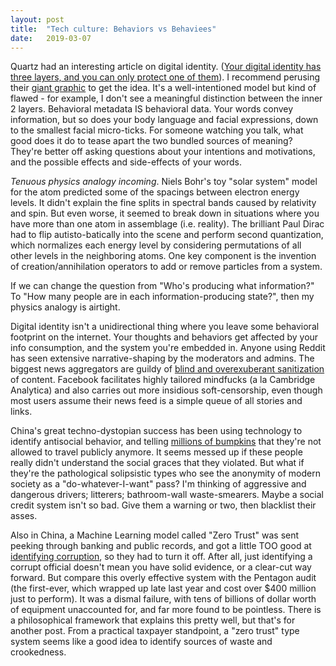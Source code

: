```yaml
---
layout: post
title:  "Tech culture: Behaviors vs Behaviees"
date:   2019-03-07
---
```


Quartz had an interesting article on digital identity. ([Your digital identity has three layers, and you can only protect one of them](https://qz.com/1525661/your-digital-identity-has-three-layers-and-you-can-only-protect-one-of-them/)). I recommend perusing their [giant graphic](https://panoptykon.org/sites/default/files/3levels.png) to get the idea. It's a well-intentioned model but kind of flawed - for example, I don't see a meaningful distinction between the inner 2 layers. Behavioral metadata IS behavioral data. Your words convey information, but so does your body language and facial expressions, down to the smallest facial micro-ticks. For someone watching you talk, what good does it do to tease apart the two bundled sources of meaning? They're better off asking questions about your intentions and motivations, and the possible effects and side-effects of your words.

*Tenuous physics analogy incoming*. Niels Bohr's toy "solar system" model for the atom predicted some of the spacings between electron energy levels. It didn't explain the fine splits in spectral bands caused by relativity and spin. But even worse, it seemed to break down in situations where you have more than one atom in assemblage (i.e. reality). The brilliant Paul Dirac had to flip autisto-batically into the scene and perform second quantization, which normalizes each energy level by considering permutations of all other levels in the neighboring atoms. One key component is the invention of creation/annihilation operators to add or remove particles from a system.
  
If we can change the question from "Who's producing what information?" To "How many people are in each information-producing state?", then my physics analogy is airtight.

Digital identity isn't a unidirectional thing where you leave some behavioral footprint on the internet. Your thoughts and behaviors get affected by your info consumption, and the system you're embedded in. Anyone using Reddit has seen extensive narrative-shaping by the moderators and admins. The biggest news aggregators are guildy of [blind and overexuberant sanitization](https://www.engadget.com/2019/01/31/sex-censorship-killed-internet-fosta-sesta/) of content. Facebook facilitates highly tailored mindfucks (a la Cambridge Analytica) and also carries out more insidious soft-censorship, even though most users assume their news feed is a simple queue of all stories and links.

China's great techno-dystopian success has been using technology to identify antisocial behavior, and telling [millions of bumpkins](https://www.sciencealert.com/china-has-a-credit-system-for-social-behavior-its-led-to-millions-of-travel-bans) that they're not allowed to travel publicly anymore. It seems messed up if these people really didn't understand the social graces that they violated. But what if they're the pathological solipsistic types who see the anonymity of modern society as a "do-whatever-I-want" pass? I'm thinking of aggressive and dangerous drivers; litterers; bathroom-wall waste-smearers. Maybe a social credit system isn't so bad. Give them a warning or two, then blacklist their asses.

Also in China, a Machine Learning model called "Zero Trust" was sent peeking through banking and public records, and got a little TOO good at [identifying corruption](https://www.scmp.com/news/china/science/article/2184857/chinas-corruption-busting-ai-system-zero-trust-being-turned-being), so they had to turn it off. After all, just identifying a corrupt official doesn't mean you have solid evidence, or a clear-cut way forward. But compare this overly effective system with the Pentagon audit (the first-ever, which wrapped up late last year and cost over $400 million just to perform). It was a dismal failure, with tens of billions of dollar worth of equipment unaccounted for, and far more found to be pointless. There is a philosophical framework that explains this pretty well, but that's for another post. From a practical taxpayer standpoint, a "zero trust" type system seems like a good idea to identify sources of waste and crookedness.
